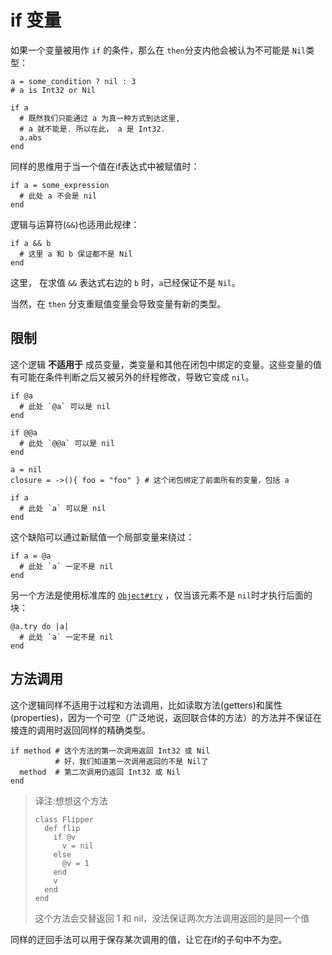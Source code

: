 # if 变量

如果一个变量被用作 `if` 的条件，那么在 `then`分支内他会被认为不可能是 `Nil`类型：

```crystal
a = some_condition ? nil : 3
# a is Int32 or Nil

if a
  # 既然我们只能通过 a 为真一种方式到达这里,
  # a 就不能是. 所以在此， a 是 Int32.
  a.abs
end
```

同样的思维用于当一个值在if表达式中被赋值时：

```crystal
if a = some_expression
  # 此处 a 不会是 nil
end
```

逻辑与运算符(`&&`)也适用此规律： 

```crystal
if a && b
  # 这里 a 和 b 保证都不是 Nil
end
```

这里， 在求值 `&&` 表达式右边的 `b` 时，`a`已经保证不是 `Nil`。

当然，在 `then` 分支重赋值变量会导致变量有新的类型。

## 限制

这个逻辑 **不适用于** 成员变量，类变量和其他在闭包中绑定的变量。这些变量的值有可能在条件判断之后又被另外的纤程修改，导致它变成 `nil`。

```crystal
if @a
  # 此处 `@a` 可以是 nil
end

if @@a
  # 此处 `@@a` 可以是 nil
end

a = nil
closure = ->(){ foo = "foo" } # 这个闭包绑定了前面所有的变量，包括 a

if a
  # 此处 `a` 可以是 nil
end
```

这个缺陷可以通过新赋值一个局部变量来绕过：

```crystal
if a = @a
  # 此处 `a` 一定不是 nil
end
```

另一个方法是使用标准库的 [`Object#try`](https://crystal-lang.org/api/Object.html#try%28%26block%29-instance-method) ，仅当该元素不是 `nil`时才执行后面的块：

```crystal
@a.try do |a|
  # 此处 `a` 一定不是 nil
end
```

## 方法调用

这个逻辑同样不适用于过程和方法调用，比如读取方法(getters)和属性(properties)，因为一个可空（广泛地说，返回联合体的方法）的方法并不保证在接连的调用时返回同样的精确类型。

```crystal
if method # 这个方法的第一次调用返回 Int32 或 Nil
          # 好，我们知道第一次调用返回的不是 Nil了
  method  # 第二次调用仍返回 Int32 或 Nil
end
```


> 译注:想想这个方法
> ```crystal 
> class Flipper
>   def flip
>     if @v
>       v = nil
>     else
>       @v = 1
>     end
>     v
>   end
> end
> ``` 
> 这个方法会交替返回 1 和 nil，没法保证两次方法调用返回的是同一个值

同样的迂回手法可以用于保存某次调用的值，让它在if的子句中不为空。

